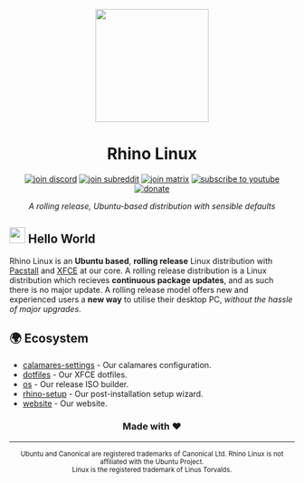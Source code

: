 <p align="center">
  <a href="https://rhinolinux.org/"><img height="200" src="https://rhinolinux.org/assets/logoMOD.png"></a>
</p>

<h1 align="center">Rhino Linux</h1>

<!-- Social -->
<p align="center">
    <a href="https://discord.gg/uhdCz8vwV9"><img alt="join discord" src="https://img.shields.io/badge/Discord-%237289DA.svg?style=for-the-badge&logo=discord&logoColor=white"/></a>
    <a href="https://www.reddit.com/r/rhinolinux/"><img alt="join subreddit" src="https://img.shields.io/badge/Reddit-FF4500?style=for-the-badge&logo=reddit&logoColor=white"/></a>
    <a href="https://matrix.to/#/#rolling-rhino-remix:matrix.org"><img alt="join matrix" src="https://img.shields.io/badge/matrix-000000?style=for-the-badge&logo=Matrix&logoColor=white"/></a>
    <a href="https://www.youtube.com/channel/UCLUw8_PTMXLMJ-Hz6_7LNVQ"><img alt="subscribe to youtube" src="https://img.shields.io/badge/YouTube-FF0000?style=for-the-badge&logo=youtube&logoColor=white"/></a>
    <br/>
    <a href="https://liberapay.com/Rolling-Rhino-Remix/"><img alt="donate" src="https://img.shields.io/badge/Liberapay-F6C915?style=for-the-badge&logo=liberapay&logoColor=black"/></a>
</p>

<p align="center"><i>A rolling release, Ubuntu-based distribution with sensible defaults</i></p>

## <img src="https://media.giphy.com/media/hvRJCLFzcasrR4ia7z/giphy.gif" width="28"> Hello World

Rhino Linux is an **Ubuntu based**, **rolling release** Linux distribution with [Pacstall](https://pacstall.dev/) and [XFCE](https://www.xfce.org/) at our core. A rolling release distribution is a Linux distribution which recieves **continuous package updates**, and as such there is no major update. A rolling release model offers new and experienced users a **new way** to utilise their desktop PC, *without the hassle of major upgrades*.

## 🌍 Ecosystem

* [calamares-settings](https://github.com/rhino-linux/calamares-settings) - Our calamares configuration.
* [dotfiles](https://github.com/rhino-linux/dotfiles) - Our XFCE dotfiles.
* [os](https://github.com/rhino-linux/os) - Our release ISO builder.
* [rhino-setup](https://github.com/rhino-linux/rhino-setup) - Our post-installation setup wizard.
* [website](https://github.com/rhino-linux/website) - Our website.

<h3 align="center">Made with ❤️</h3>

---

<p align="center">
  <sub>Ubuntu and Canonical are registered trademarks of Canonical Ltd. Rhino Linux is not affiliated with the Ubuntu Project.</sub>
  <br/>
  <sub>Linux is the registered trademark of Linus Torvalds.</sub>
</p>

